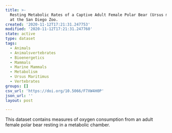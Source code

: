 ```yaml
---
title: >-
  Resting Metabolic Rates of a Captive Adult Female Polar Bear (Ursus maritimus)
  at the San Diego Zoo.
created: '2020-11-12T17:21:31.247753'
modified: '2020-11-12T17:21:31.247760'
state: active
type: dataset
tags:
  - Animals
  - Animalsvertebrates
  - Bioenergetics
  - Mammals
  - Marine Mammals
  - Metabolism
  - Ursus Maritimus
  - Vertebrates
groups: []
csv_url: 'https://doi.org/10.5066/F7XW4H0P'
json_url: ''
layout: post

---
```

This dataset contains measures of oxygen consumption from an adult female polar bear resting in a metabolic chamber.
